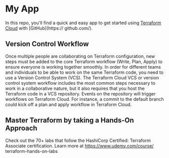 # My App
In this repo, you'll find a quick and easy app to get started using [
Terraform Cloud](https://app.terraform.io/) with [GitHub](https://
github.com/).
## Version Control Workflow
Once multiple people are collaborating on Terraform configuration, new
steps must be added to the core Terraform workflow (Write, Plan, Apply)
to ensure everyone is working together smoothly. In order for
different teams and individuals to be able to work on the same
Terraform code, you need to use a Version Control System (VCS). The
Terraform Cloud VCS or version control system workflow includes the
most common steps necessary to work in a collaborative nature, but it
also requires that you host the Terraform code in a VCS repository.
Events on the repository will trigger workflows on Terraform Cloud. For
instance, a commit to the default branch could kick off a plan and
apply workflow in Terraform Cloud.

## Master Terraform by taking a Hands-On Approach
Check out the 70+ labs that follow the HashiCorp Certified: Terraform
Associate certification. Learn more at https://www.udemy.com/course/
terraform-hands-on-labs